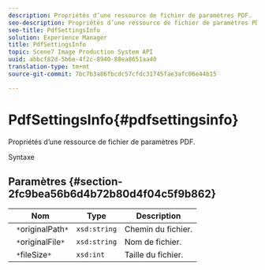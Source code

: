 ```yaml
---
description: Propriétés d’une ressource de fichier de paramètres PDF.
seo-description: Propriétés d’une ressource de fichier de paramètres PDF.
seo-title: PdfSettingsInfo
solution: Experience Manager
title: PdfSettingsInfo
topic: Scene7 Image Production System API
uuid: abbcf82d-5b6e-4f2c-8940-88ea8651aa40
translation-type: tm+mt
source-git-commit: 7bc7b3a86fbcdc57cfdc31745fae3afc06e44b15

---
```



# PdfSettingsInfo{#pdfsettingsinfo}

Propriétés d’une ressource de fichier de paramètres PDF.

Syntaxe

## Paramètres {#section-2fc9bea56b6d4b72b80d4f04c5f9b862}

| Nom | Type | Description |
|---|---|---|
| ` *`originalPath`*` | `xsd:string` | Chemin du fichier. |
| ` *`originalFile`*` | `xsd:string` | Nom de fichier. |
| ` *`fileSize`*` | `xsd:int` | Taille du fichier. |

